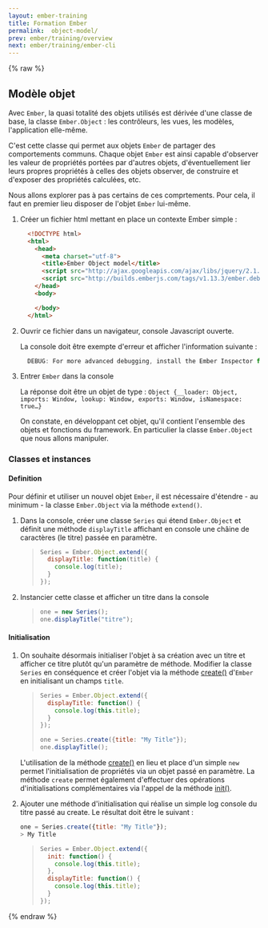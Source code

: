 ```yaml
---
layout: ember-training
title: Formation Ember
permalink:  object-model/
prev: ember/training/overview
next: ember/training/ember-cli
---
```


{% raw %}

## Modèle objet

Avec `Ember`, la quasi totalité des objets utilisés est dérivée d'une classe de base, la classe ``Ember.Object`` : les contrôleurs, les vues, les modèles, l'application elle-même.

C'est cette classe qui permet aux objets `Ember` de partager des comportements communs. Chaque objet `Ember` est ainsi capable d'observer les valeur de propriétés portées par d'autres objets, d'éventuellement lier leurs propres propriétés à celles des objets observer, de construire et d'exposer des propriétés calculées, etc.

Nous allons explorer pas à pas certains de ces comprtements. Pour cela, il faut en premier lieu disposer de l'objet `Ember` lui-même.

1. Créer un fichier html mettant en place un contexte Ember simple :

    ```html
      <!DOCTYPE html>
      <html>
        <head>
          <meta charset="utf-8">
          <title>Ember Object model</title>
          <script src="http://ajax.googleapis.com/ajax/libs/jquery/2.1.4/jquery.min.js"></script>
          <script src="http://builds.emberjs.com/tags/v1.13.3/ember.debug.js"></script>
        </head>
        <body>

        </body>
      </html>
    ```

2. Ouvrir ce fichier dans un navigateur, console Javascript ouverte.

    La console doit être exempte d'erreur et afficher l'information suivante :

    ```javascript
      DEBUG: For more advanced debugging, install the Ember Inspector from   https://chrome.google.com/webstore/detail/ember-inspector/bmdblncegkenkacieihfhpjfppoconhi
    ```

3. Entrer ``Ember`` dans la console

    La réponse doit être un objet de type : ``Object {__loader: Object, imports: Window, lookup: Window, exports: Window, isNamespace: true…}``

    On constate, en développant cet objet, qu'il contient l'ensemble des objets et fonctions du framework. En particulier la classe ``Ember.Object`` que nous allons manipuler.

### Classes et instances

#### Definition

Pour définir et utiliser un nouvel objet `Ember`, il est nécessaire d'étendre - au minimum - la classe `Ember.Object` via la méthode ``extend()``.

1. Dans la console, créer une classe `Series` qui étend `Ember.Object` et définit une méthode `displayTitle` affichant en console une châine de caractères (le titre) passée en paramètre.

    > ```javascript
    > Series = Ember.Object.extend({
    >   displayTitle: function(title) {
    >     console.log(title);
    >   }
    > });
    > ```

2. Instancier cette classe et afficher un titre dans la console

    > ```javascript
    > one = new Series();
    > one.displayTitle("titre");
    > ```

#### Initialisation

1. On souhaite désormais initialiser l'objet à sa création avec un titre et afficher ce titre plutôt qu'un paramètre de méthode. Modifier la classe `Series` en conséquence et créer l'objet via la méthode [create()](http://emberjs.com/api/classes/Ember.Object.html#method_create) d'`Ember` en initialisant un champs `title`.

    > ```javascript
    > Series = Ember.Object.extend({
    >   displayTitle: function() {
    >     console.log(this.title);
    >   }
    > });
    >
    > one = Series.create({title: "My Title"});
    > one.displayTitle();
    > ```

    L'utilisation de la méthode [create()](http://emberjs.com/api/classes/Ember.Object.html#method_create) en lieu et place d'un simple `new` permet l'initialisation de propriétés via un objet passé en paramètre. La méthode `create` permet également d'effectuer des opérations d'initialisations complémentaires via l'appel de la méthode [init()](http://emberjs.com/api/classes/Ember.Object.html#method_init).

2. Ajouter une méthode d'initialisation qui réalise un simple log console du titre passé au create. Le résultat doit être le suivant :

    ```javascript
    one = Series.create({title: "My Title"});
    > My Title
    ```

    > ```javascript
    > Series = Ember.Object.extend({
    >   init: function() {
    >     console.log(this.title);
    >   },
    >   displayTitle: function() {
    >     console.log(this.title);
    >   }
    > });
    > ```

{% endraw %}